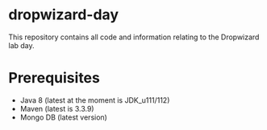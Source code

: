 # dropwizard-day
This repository contains all code and information relating to the Dropwizard lab day.

# Prerequisites
* Java 8 (latest at the moment is JDK_u111/112)
* Maven (latest is 3.3.9)
* Mongo DB (latest version)
